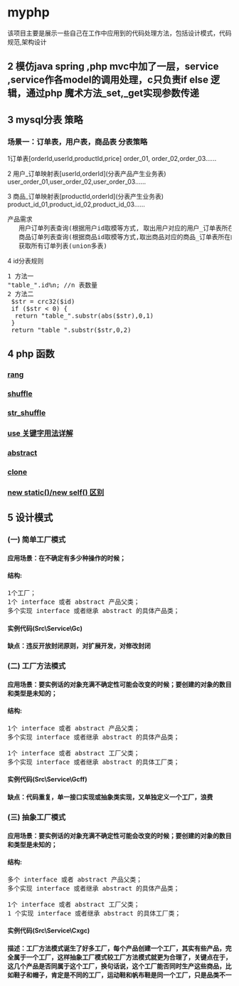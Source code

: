 # myphp
该项目主要是展示一些自己在工作中应用到的代码处理方法，包括设计模式，代码规范,架构设计


## 2 模仿java spring ,php mvc中加了一层，service ,service作各model的调用处理，c只负责if else 逻辑，通过php 魔术方法_set,_get实现参数传递
## 3 mysql分表 策略
### 场景一：订单表，用户表，商品表 分表策略
  <p> 1订单表[orderId,userId,productId,price] order_01, order_02,order_03......</p>
  <p> 2 用户_订单映射表[userId,orderId](分表产品产生业务表) user_order_01,user_order_02,user_order_03...... </p>
  <p> 3 商品_订单映射表[productId,orderId](分表产生业务表) product_id_01,product_id_02,product_id_03......</p>
<pre>产品需求
   用户订单列表查询(根据用户id取模等方式, 取出用户对应的用户_订单表所在的表)
   商品订单列表查询(根据商品id取模等方式,取出商品对应的商品_订单表所在的表)
   获取所有订单列表(union多表)  
</pre>
<p>4 id分表规则</p>
<pre>
1 方法一
"table_".id%n; //n 表数量
2 方法二
 $str = crc32($id)
 if ($str < 0) {
  return "table_".substr(abs($str),0,1)
 }
 return "table_".substr($str,0,2) 
</pre>

## 4 php 函数
### [rang](http://www.w3school.com.cn/php/func_array_range.asp) 
### [shuffle](http://www.w3school.com.cn/php/func_array_shuffle.asp)
### [str_shuffle](http://www.w3school.com.cn/php/func_string_str_shuffle.asp)
### [use 关键字用法详解](https://blog.csdn.net/wang740209668/article/details/52118289)
### [abstract](https://www.cnblogs.com/timelesszhuang/p/4720241.html)
### [clone]()
### [new static()/new self() 区别](https://www.cnblogs.com/shizqiang/p/6277091.html)


## 5 设计模式
### (一) 简单工厂模式 
#### 应用场景：在不确定有多少种操作的时候；
#### 结构: 
<pre>1个工厂；
1个 interface 或者 abstract 产品父类；
多个实现 interface 或者继承 abstract 的具体产品类；
</pre>
#### 实例代码(Src\Service\Gc)
#### 缺点：违反开放封闭原则，对扩展开发，对修改封闭

### (二) 工厂方法模式 
#### 应用场景：要实例话的对象充满不确定性可能会改变的时候；要创建的对象的数目和类型是未知的；
#### 结构: 
<pre>
1个 interface 或者 abstract 产品父类；
多个实现 interface 或者继承 abstract 的具体产品类；

1个 interface 或者 abstract 工厂父类；
多个实现 interface 或者继承 abstract 的具体工厂类；
</pre>
#### 实例代码(Src\Service\Gcff)
#### 缺点：代码重复，单一接口实现或抽象类实现，又单独定义一个工厂，浪费


### (三) 抽象工厂模式 
#### 应用场景：要实例话的对象充满不确定性可能会改变的时候；要创建的对象的数目和类型是未知的；
#### 结构: 
<pre>
多个 interface 或者 abstract 产品父类；
多个实现 interface 或者继承 abstract 的具体产品类；

1个 interface 或者 abstract 工厂父类；
1 个实现 interface 或者继承 abstract 的具体工厂类；
</pre>
#### 实例代码(Src\Service\Cxgc)
#### 描述：工厂方法模式诞生了好多工厂，每个产品创建一个工厂，其实有些产品，完全属于一个工厂，这样抽象工厂模式较工厂方法模式就更为合理了，关键点在于，这几个产品是否同属于这个工厂，换句话说，这个工厂能否同时生产这些商品，比如鞋子和帽子，肯定是不同的工厂，运动鞋和帆布鞋是同一个工厂，只是品类不一
